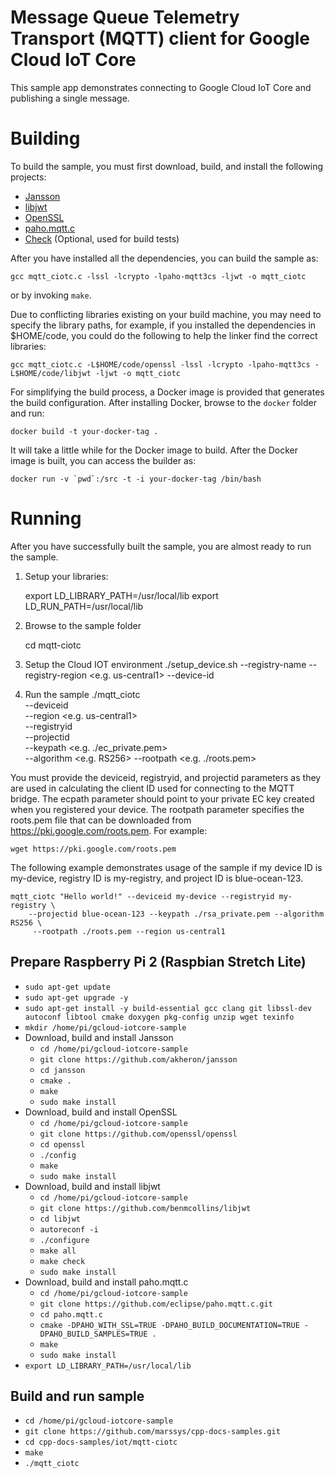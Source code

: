 # Message Queue Telemetry Transport (MQTT) client for Google Cloud IoT Core
This sample app demonstrates connecting to Google Cloud IoT Core and publishing
a single message.

# Building
To build the sample, you must first download, build, and install the following
projects:

* [Jansson](https://github.com/akheron/jansson)
* [libjwt](https://github.com/benmcollins/libjwt)
* [OpenSSL](https://github.com/openssl/openssl)
* [paho.mqtt.c](https://github.com/eclipse/paho.mqtt.c)
* [Check](https://github.com/libcheck/check) (Optional, used for build tests)

After you have installed all the dependencies, you can build the sample as:

    gcc mqtt_ciotc.c -lssl -lcrypto -lpaho-mqtt3cs -ljwt -o mqtt_ciotc

or by invoking `make`.

Due to conflicting libraries existing on your build machine, you may need to
specify the library paths, for example, if you installed the dependencies in
$HOME/code, you could do the following to help the linker find the correct
libraries:

    gcc mqtt_ciotc.c -L$HOME/code/openssl -lssl -lcrypto -lpaho-mqtt3cs -L$HOME/code/libjwt -ljwt -o mqtt_ciotc

For simplifying the build process, a Docker image is provided that generates
the build configuration. After installing Docker, browse to the `docker` folder
and run:

    docker build -t your-docker-tag .

It will take a little while for the Docker image to build. After the Docker
image is built, you can access the builder as:

    docker run -v `pwd`:/src -t -i your-docker-tag /bin/bash

# Running
After you have successfully built the sample, you are almost ready to run the
sample.

1. Setup your libraries:

    export LD_LIBRARY_PATH=/usr/local/lib
    export LD_RUN_PATH=/usr/local/lib

2. Browse to the sample folder

    cd mqtt-ciotc

3. Setup the Cloud IOT environment
    ./setup_device.sh --registry-name <Your registry id> --registry-region <e.g. us-central1> --device-id <Your device ID>

4. Run the sample
    ./mqtt_ciotc <message> \
        --deviceid <your device id>\
        --region <e.g. us-central1>\
        --registryid <your registry id>\
        --projectid <your project id>\
        --keypath <e.g. ./ec_private.pem>\
        --algorithm <e.g. RS256>
        --rootpath <e.g. ./roots.pem>

You must provide the deviceid, registryid, and projectid parameters as they are
used in calculating the client ID used for connecting to the MQTT bridge. The
ecpath parameter should point to your private EC key created when you registered
your device. The rootpath parameter specifies the roots.pem file that can be
downloaded from https://pki.google.com/roots.pem. For example:

    wget https://pki.google.com/roots.pem

The following example demonstrates usage of the sample if my device ID is
my-device, registry ID is my-registry, and project ID is blue-ocean-123.

    mqtt_ciotc "Hello world!" --deviceid my-device --registryid my-registry \
        --projectid blue-ocean-123 --keypath ./rsa_private.pem --algorithm RS256 \
         --rootpath ./roots.pem --region us-central1
    
## Prepare Raspberry Pi 2 (Raspbian Stretch Lite)
- `sudo apt-get update`
- `sudo apt-get upgrade -y`
- `sudo apt-get install -y build-essential gcc clang git libssl-dev autoconf libtool cmake doxygen pkg-config unzip wget texinfo`
- `mkdir /home/pi/gcloud-iotcore-sample`
- Download, build and install Jansson
  - `cd /home/pi/gcloud-iotcore-sample`
  - `git clone https://github.com/akheron/jansson`
  - `cd jansson`
  - `cmake .`
  - `make`
  - `sudo make install`
- Download, build and install OpenSSL
  - `cd /home/pi/gcloud-iotcore-sample`
  - `git clone https://github.com/openssl/openssl`
  - `cd openssl`
  - `./config`
  - `make`
  - `sudo make install`
- Download, build and install libjwt
  - `cd /home/pi/gcloud-iotcore-sample`
  - `git clone https://github.com/benmcollins/libjwt`
  - `cd libjwt`
  - `autoreconf -i`
  - `./configure`
  - `make all`
  - `make check`
  - `sudo make install`
- Download, build and install paho.mqtt.c
  - `cd /home/pi/gcloud-iotcore-sample`
  - `git clone https://github.com/eclipse/paho.mqtt.c.git`
  - `cd paho.mqtt.c`
  - `cmake -DPAHO_WITH_SSL=TRUE -DPAHO_BUILD_DOCUMENTATION=TRUE -DPAHO_BUILD_SAMPLES=TRUE .`
  - `make`
  - `sudo make install`
- `export LD_LIBRARY_PATH=/usr/local/lib`
## Build and run sample
- `cd /home/pi/gcloud-iotcore-sample`
- `git clone https://github.com/marssys/cpp-docs-samples.git`
- `cd cpp-docs-samples/iot/mqtt-ciotc`
- `make`
- `./mqtt_ciotc`
